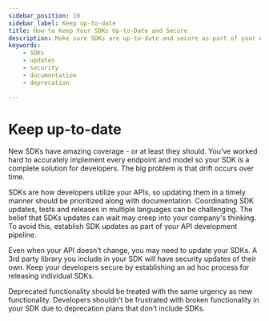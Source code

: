 ```yaml
---
sidebar_position: 10
sidebar_label: Keep up-to-date
title: How to Keep Your SDKs Up-to-Date and Secure
description: Make sure SDKs are up-to-date and secure as part of your API development pipeline. Include 3rd party library security updates, timely SDK releases, and deprecated functionality in your strategy. Keep developers happy and safe by staying on top of your SDKs.
keywords:
    - SDKs
    - updates
    - security
    - documentation
    - deprecation

---
```


# Keep up-to-date
New SDKs have amazing coverage - or at least they should. You’ve worked hard to accurately implement every endpoint and model so your SDK is a complete solution for developers. The big problem is that drift occurs over time.

SDKs are how developers utilize your APIs, so updating them in a timely manner should be prioritized along with documentation. Coordinating SDK updates, tests and releases in multiple languages can be challenging. The belief that SDKs updates can wait may creep into your company's thinking. To avoid this, establish SDK updates as part of your API development pipeline.

Even when your API doesn’t change, you may need to update your SDKs. A 3rd party library you include in your SDK will have security updates of their own. Keep your developers secure by establishing an ad hoc process for releasing individual SDKs.

Deprecated functionality should be treated with the same urgency as new functionality. Developers shouldn’t be frustrated with broken functionality in your SDK due to deprecation plans that don’t include SDKs.

